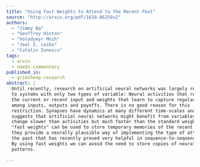 ```yaml
---
title: "Using Fast Weights to Attend to the Recent Past"
source: "http://arxiv.org/pdf/1610.06258v2"
authors:
  - "Jimmy Ba"
  - "Geoffrey Hinton"
  - "Volodymyr Mnih"
  - "Joel Z. Leibo"
  - "Catalin Ionescu"
tags:
  - arxiv
  - needs-commentary
published_in:
  - grimsheep-research
abstract: |
  Until recently, research on artificial neural networks was largely restricted
  to systems with only two types of variable: Neural activities that represent
  the current or recent input and weights that learn to capture regularities
  among inputs, outputs and payoffs. There is no good reason for this
  restriction. Synapses have dynamics at many different time-scales and this
  suggests that artificial neural networks might benefit from variables that
  change slower than activities but much faster than the standard weights. These
  "fast weights" can be used to store temporary memories of the recent past and
  they provide a neurally plausible way of implementing the type of attention to
  the past that has recently proved very helpful in sequence-to-sequence models.
  By using fast weights we can avoid the need to store copies of neural activity
  patterns.
  
---
```

